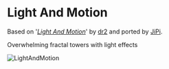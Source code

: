 Light And Motion
==================

Based on '_[Light And Motion](https://www.shadertoy.com/view/4stBzr)_' by [dr2](https://www.shadertoy.com/user/dr2) and ported by [JiPi](../../Site/Profiles/JiPi.md).

Overwhelming fractal towers with light effects

![LightAndMotion](https://user-images.githubusercontent.com/78935215/123672733-f7640a80-d83f-11eb-8e72-82c8b27b4464.gif)


